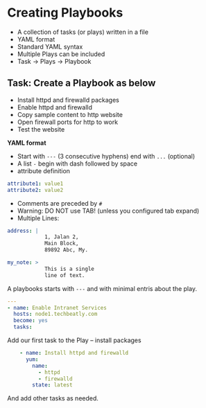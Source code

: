 # Creating Playbooks

- A collection of tasks (or plays) written in a file
- YAML format
- Standard YAML syntax
- Multiple Plays can be included
- Task -> Plays -> Playbook


## Task: Create a Playbook as below

- Install httpd and firewalld packages
- Enable httpd and firewalld
- Copy sample content to http website
- Open firewall ports for http to work
- Test the website

**YAML format**

- Start with `---` (3 consecutive hyphens)  end with `...` (optional)
- A list `-` begin with dash followed by space
- attribute definition

```yaml
attribute1: value1
attribute2: value2
```

- Comments are preceded by `#`
- Warning: DO NOT use TAB! (unless you configured tab expand)
- Multiple Lines:

```yaml
address: |
            1, Jalan 2,
            Main Block,
            89892 Abc, My.

my_note: >
            This is a single
            line of text.
```

A playbooks starts with `---` and with minimal entris about the play.

```yaml
---
- name: Enable Intranet Services
  hosts: node1.techbeatly.com
  become: yes
  tasks:
```

Add our first task to the Play – install packages
```yaml
    - name: Install httpd and firewalld
      yum:
        name: 
          - httpd
          - firewalld
        state: latest
``` 

And add other tasks as needed.